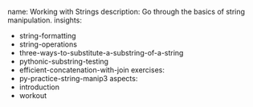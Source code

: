 name: Working with Strings
description: Go through the basics of string manipulation.
insights:
  - string-formatting
  - string-operations
  - three-ways-to-substitute-a-substring-of-a-string
  - pythonic-substring-testing
  - efficient-concatenation-with-join
exercises:
  - py-practice-string-manip3
aspects:
  - introduction
  - workout
